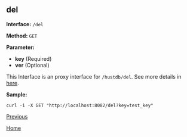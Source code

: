 ## del ##

**Interface:** `/del`

**Method:** `GET`

**Parameter:** 

*  **key** (Required)  
*  **ver** (Optional)  

This Interface is an proxy interface for `/hustdb/del`. See more details in [here](../hustdb/hustdb/del.md).  

**Sample:**

    curl -i -X GET "http://localhost:8082/del?key=test_key"

[Previous](../ha.md)

[Home](../../index.md)